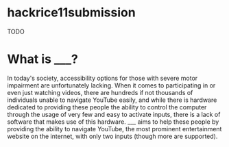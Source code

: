 # hackrice11submission
TODO
# What is ___?
In today's society, accessibility options for those with severe motor impairment are unfortunately lacking. When it comes to participating in or even just watching videos, there are hundreds if not thousands of individuals unable to navigate YouTube easily, and while there is hardware dedicated to providing these people the ability to control the computer through the usage of very few and easy to activate inputs, there is a lack of software that makes use of this hardware. ___ aims to help these people by providing the ability to navigate YouTube, the most prominent entertainment website on the internet, with only two inputs (though more are supported).
